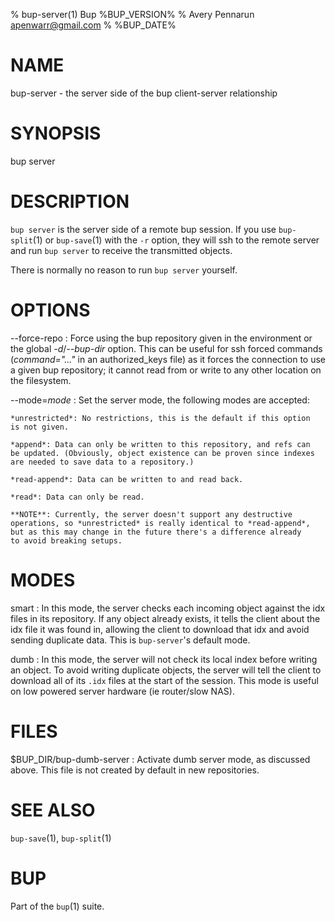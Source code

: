 % bup-server(1) Bup %BUP_VERSION%
% Avery Pennarun <apenwarr@gmail.com>
% %BUP_DATE%

# NAME

bup-server - the server side of the bup client-server relationship

# SYNOPSIS

bup server

# DESCRIPTION

`bup server` is the server side of a remote bup session. 
If you use `bup-split`(1) or `bup-save`(1) with the `-r`
option, they will ssh to the remote server and run `bup
server` to receive the transmitted objects.

There is normally no reason to run `bup server` yourself.

# OPTIONS

\--force-repo
:   Force using the bup repository given in the environment or the
    global *-d*/*\--bup-dir* option. This can be useful for ssh forced
    commands (*command="..."* in an authorized_keys file) as it forces the
    connection to use a given bup repository; it cannot read from
    or write to any other location on the filesystem.

\--mode=*mode*
:   Set the server mode, the following modes are accepted:

    *unrestricted*: No restrictions, this is the default if this option
    is not given.

    *append*: Data can only be written to this repository, and refs can
    be updated. (Obviously, object existence can be proven since indexes
    are needed to save data to a repository.)

    *read-append*: Data can be written to and read back.

    *read*: Data can only be read.

    **NOTE**: Currently, the server doesn't support any destructive
    operations, so *unrestricted* is really identical to *read-append*,
    but as this may change in the future there's a difference already
    to avoid breaking setups.

# MODES

smart
:   In this mode, the server checks each incoming object
    against the idx files in its repository.  If any object
    already exists, it tells the client about the idx file
    it was found in, allowing the client to download that
    idx and avoid sending duplicate data.  This is
    `bup-server`'s default mode.

dumb
:   In this mode, the server will not check its local index
    before writing an object.  To avoid writing duplicate
    objects, the server will tell the client to download all
    of its `.idx` files at the start of the session.  This
    mode is useful on low powered server hardware (ie
    router/slow NAS).

# FILES

$BUP_DIR/bup-dumb-server
:   Activate dumb server mode, as discussed above.  This file is not created by
    default in new repositories.

# SEE ALSO

`bup-save`(1), `bup-split`(1)

# BUP

Part of the `bup`(1) suite.

